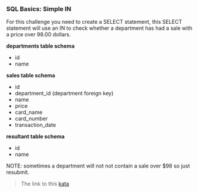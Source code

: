 ### SQL Basics: Simple IN

For this challenge you need to create a SELECT statement, this SELECT statement will use an IN to check whether a department has had a sale with a price over 98.00 dollars.

**departments table schema**
* id
* name

**sales table schema**
* id
* department_id (department foreign key)
* name
* price
* card_name
* card_number
* transaction_date

**resultant table schema**
* id
* name

NOTE: sometimes a department will not not contain a sale over $98 so just resubmit.  

> The link to this [kata](https://www.codewars.com/kata/sql-basics-simple-in/sql)
